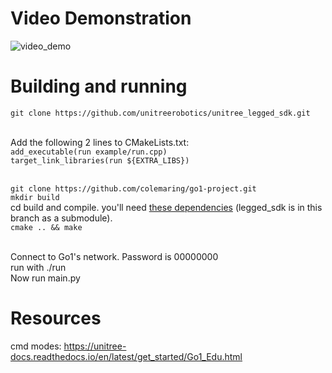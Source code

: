 # Video Demonstration
![video_demo](https://github.com/user-attachments/assets/38844afb-68b1-4473-9b1a-57e224609da3)

# Building and running
```git clone https://github.com/unitreerobotics/unitree_legged_sdk.git ```<br><br>

Add the following 2 lines to CMakeLists.txt: <br>
```add_executable(run example/run.cpp)``` <br>
```target_link_libraries(run ${EXTRA_LIBS}) ```<br><br>

```git clone https://github.com/colemaring/go1-project.git ```<br>
```mkdir build```<br>
cd build and compile. you'll need [these dependencies](https://github.com/colemaring/go1-project/blob/main/dependencies) (legged_sdk is in this branch as a submodule). <br>
```cmake .. && make``` <br><br>

Connect to Go1's network. Password is 00000000 <br>
run with ./run <br>
Now run main.py<br>

# Resources 
cmd modes: https://unitree-docs.readthedocs.io/en/latest/get_started/Go1_Edu.html <br>


